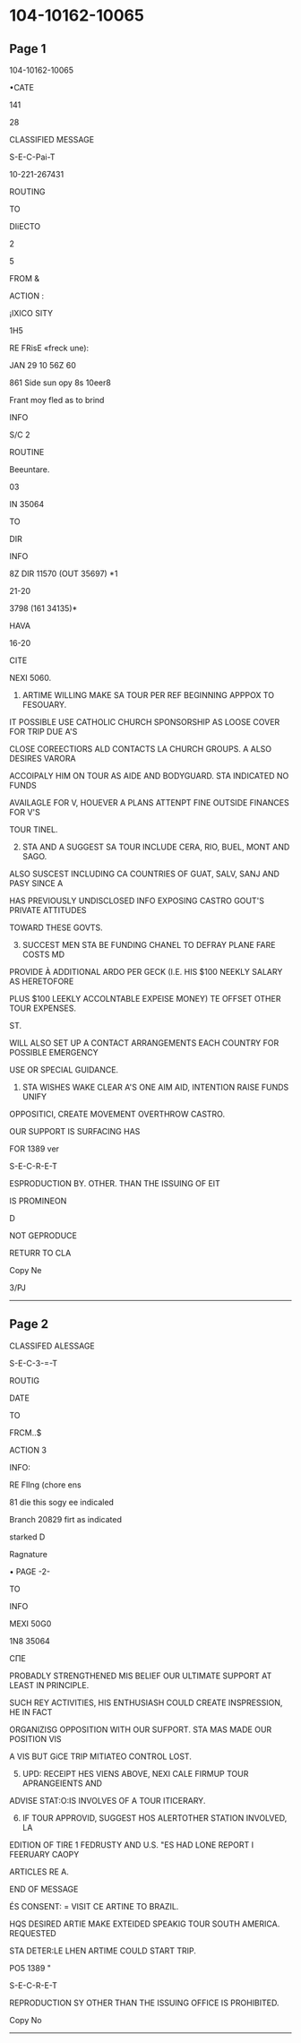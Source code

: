# 104-10162-10065

## Page 1

104-10162-10065

•CATE

141

28

CLASSIFIED MESSAGE

S-E-C-Pai-T

10-221-267431

ROUTING

TO

DIiECTO

2

5

FROM &

ACTION :

¡IXICO SITY

1H5

RE FRisE «freck une):

JAN 29 10 56Z 60

861 Side sun opy 8s 10eer8

Frant moy fled as to brind

INFO

S/C 2

ROUTINE

Beeuntare.

03

IN 35064

TO

DIR

INFO

8Z DIR 11570 (OUT 35697) *1

21-20

3798 (161 34135)*

HAVA

16-20

CITE

NEXI 5060.

1. ARTIME WILLING MAKE SA TOUR PER REF BEGINNING APPPOX TO FESOUARY.

IT POSSIBLE USE CATHOLIC CHURCH SPONSORSHIP AS LOOSE COVER FOR TRIP DUE A'S

CLOSE COREECTIORS ALD CONTACTS LA CHURCH GROUPS. A ALSO DESIRES VARORA

ACCOIPALY HIM ON TOUR AS AIDE AND BODYGUARD. STA INDICATED NO FUNDS

AVAILAGLE FOR V, HOUEVER A PLANS ATTENPT FINE OUTSIDE FINANCES FOR V'S

TOUR TINEL.

2. STA AND A SUGGEST SA TOUR INCLUDE CERA, RIO, BUEL, MONT AND SAGO.

ALSO SUSCEST INCLUDING CA COUNTRIES OF GUAT, SALV, SANJ AND PASY SINCE A

HAS PREVIOUSLY UNDISCLOSED INFO EXPOSING CASTRO GOUT'S PRIVATE ATTITUDES

TOWARD THESE GOVTS.

3. SUCCEST MEN STA BE FUNDING CHANEL TO DEFRAY PLANE FARE COSTS MD

PROVIDE À ADDITIONAL ARDO PER GECK (I.E. HIS $100 NEEKLY SALARY AS HERETOFORE

PLUS $100 LEEKLY ACCOLNTABLE EXPEISE MONEY) TE OFFSET OTHER TOUR EXPENSES.

ST.

WILL ALSO SET UP A CONTACT ARRANGEMENTS EACH COUNTRY FOR POSSIBLE EMERGENCY

USE OR SPECIAL GUIDANCE.

1. STA WISHES WAKE CLEAR A'S ONE AIM AID, INTENTION RAISE FUNDS UNIFY

OPPOSITICI, CREATE MOVEMENT OVERTHROW CASTRO.

OUR SUPPORT IS SURFACING HAS

FOR 1389 ver

S-E-C-R-E-T

ESPRODUCTION BY. OTHER. THAN THE ISSUING OF EIT

IS PROMINEON

D

NOT GEPRODUCE

RETURR TO CLA

Copy Ne

3/PJ

---

## Page 2

CLASSIFED ALESSAGE

S-E-C-3-=-T

ROUTIG

DATE

TO

FRCM..$

ACTION 3

INFO:

RE FlIng (chore ens

81 die this sogy ee indicaled

Branch 20829 firt as indicated

starked D

Ragnature

• PAGE -2-

TO

INFO

MEXI 50G0

1N8 35064

СПЕ

PROBADLY STRENGTHENED MIS BELIEF OUR ULTIMATE SUPPORT AT LEAST IN PRINCIPLE.

SUCH REY ACTIVITIES, HIS ENTHUSIASH COULD CREATE INSPRESSION, HE IN FACT

ORGANIZISG OPPOSITION WITH OUR SUFPORT. STA MAS MADE OUR POSITION VIS

A VIS BUT GiCE TRIP MITIATEO CONTROL LOST.

5. UPD: RECEIPT HES VIENS ABOVE, NEXI CALE FIRMUP TOUR APRANGEIENTS AND

ADVISE STAT:O:IS INVOLVES OF A TOUR ITICERARY.

6. IF TOUR APPROVID, SUGGEST HOS ALERTOTHER STATION INVOLVED, LA

EDITION OF TIRE 1 FEDRUSTY AND U.S. "ES HAD LONE REPORT I FEERUARY CAOPY

ARTICLES RE A.

END OF MESSAGE

ÉS CONSENT: = VISIT CE ARTINE TO BRAZIL.

HQS DESIRED ARTIE MAKE EXTEIDED SPEAKIG TOUR SOUTH AMERICA. REQUESTED

STA DETER:LE LHEN ARTIME COULD START TRIP.

PO5 1389 "

S-E-C-R-E-T

REPRODUCTION SY OTHER THAN THE ISSUING OFFICE IS PROHIBITED.

Copy No

---

